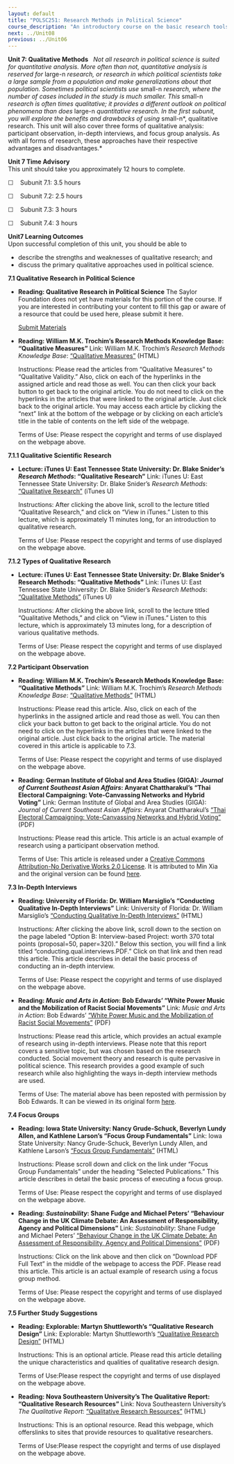 ```yaml
---
layout: default
title: "POLSC251: Research Methods in Political Science"
course_description: "An introductory course on the basic research tools used in political science that examines the ways in which data and theory intersect and how political scientists quantify and measure the concepts and variables that aid in understanding the world."
next: ../Unit08
previous: ../Unit06
---
```

**Unit 7: Qualitative Methods** <span id="7"></span> 
*Not all research in political science is suited for quantitative
analysis. More often than not, quantitative analysis is reserved for*
large-n *research, or research in which political scientists take a
large sample from a population and make generalizations about that
population. Sometimes political scientists use* small-n *research, where
the number of cases included in the study is much smaller. This* small-n
*research is often times qualitative; it provides a different outlook on
political phenomena than does* large-n *quantitative research. In the
first subunit, you will explore the benefits and drawbacks of using*
small-n*, qualitative research. This unit will also cover three forms of
qualitative analysis: participant observation, in-depth interviews, and
focus group analysis. As with all forms of research, these approaches
have their respective advantages and disadvantages.*

**Unit 7 Time Advisory**  
This unit should take you approximately 12 hours to complete.  
  
 ☐    Subunit 7.1: 3.5 hours  
  
 ☐    Subunit 7.2: 2.5 hours  
  
 ☐    Subunit 7.3: 3 hours  
  
 ☐    Subunit 7.4: 3 hours

**Unit7 Learning Outcomes**  
Upon successful completion of this unit, you should be able to
-   describe the strengths and weaknesses of qualitative research; and
-   discuss the primary qualitative approaches used in political
    science.

**7.1 Qualitative Research in Political Science** <span
id="7.1"></span> 
-   **Reading: Qualitative Research in Political Science**
    The Saylor Foundation does not yet have materials for this portion
    of the course. If you are interested in contributing your content to
    fill this gap or aware of a resource that could be used here, please
    submit it here.

    [Submit Materials](/contribute/)

-   **Reading: William M.K. Trochim’s Research Methods Knowledge Base:
    “Qualitative Measures”**
    Link: William M.K. Trochim’s *Research Methods Knowledge Base*:
    [“Qualitative
    Measures”](http://www.socialresearchmethods.net/kb/qual.php)
    (HTML)  
      
     Instructions: Please read the articles from “Qualitative Measures”
    to “Qualitative Validity.” Also, click on each of the hyperlinks in
    the assigned article and read those as well. You can then click your
    back button to get back to the original article. You do not need to
    click on the hyperlinks in the articles that were linked to the
    original article. Just click back to the original article. You may
    access each article by clicking the “next” link at the bottom of the
    webpage or by clicking on each article’s title in the table of
    contents on the left side of the webpage.  
      
     Terms of Use: Please respect the copyright and terms of use
    displayed on the webpage above.

**7.1.1 Qualitative Scientific Research** <span id="7.1.1"></span> 
-   **Lecture: iTunes U: East Tennessee State University: Dr. Blake
    Snider’s *Research Methods*: “Qualitative Research”**
    Link: iTunes U: East Tennessee State University: Dr. Blake Snider’s
    *Research Methods*: [“Qualitative
    Research”](http://itunes.apple.com/hn/itunes-u/dr.-sniders-research-methods/id384931184)
    (iTunes U)  
      
     Instructions: After clicking the above link, scroll to the lecture
    titled “Qualitative Research,” and click on “View in iTunes.” Listen
    to this lecture, which is approximately 11 minutes long, for an
    introduction to qualitative research.  
      
     Terms of Use: Please respect the copyright and terms of use
    displayed on the webpage above.

**7.1.2 Types of Qualitative Research** <span id="7.1.2"></span> 
-   **Lecture: iTunes U: East Tennessee State University: Dr. Blake
    Snider’s Research Methods: “Qualitative Methods”**
    Link: iTunes U: East Tennessee State University: Dr. Blake Snider’s
    *Research Methods*: [“Qualitative
    Methods”](http://itunes.apple.com/hn/itunes-u/dr.-sniders-research-methods/id384931184)
    (iTunes U)  
      
     Instructions: After clicking the above link, scroll to the lecture
    titled “Qualitative Methods,” and click on “View in iTunes.” Listen
    to this lecture, which is approximately 13 minutes long, for a
    description of various qualitative methods.  
      
     Terms of Use: Please respect the copyright and terms of use
    displayed on the webpage above.

**7.2 Participant Observation** <span id="7.2"></span> 
-   **Reading: William M.K. Trochim’s Research Methods Knowledge Base:
    “Qualitative Methods”**
    Link: William M.K. Trochim’s *Research Methods Knowledge Base*:
    [“Qualitative
    Methods”](http://www.socialresearchmethods.net/kb/qualmeth.php)
    (HTML)  
      
     Instructions: Please read this article. Also, click on each of the
    hyperlinks in the assigned article and read those as well. You can
    then click your back button to get back to the original article. You
    do not need to click on the hyperlinks in the articles that were
    linked to the original article. Just click back to the original
    article. The material covered in this article is applicable to
    7.3.  
      
     Terms of Use: Please respect the copyright and terms of use
    displayed on the webpage above.

-   **Reading: German Institute of Global and Area Studies (GIGA):
    *Journal of Current Southeast Asian Affairs*: Anyarat Chattharakul’s
    “Thai Electoral Campaigning: Vote-Canvassing Networks and Hybrid
    Voting”**
    Link: German Institute of Global and Area Studies (GIGA): *Journal
    of Current Southeast Asian Affairs*: Anyarat Chattharakul’s [“Thai
    Electoral Campaigning: Vote-Canvassing Networks and Hybrid
    Voting”](https://resources.saylor.org/wwwresources/archived/site/wp-content/uploads/2012/01/364-387-1-PB.pdf)
    (PDF)  
      
     Instructions: Please read this article. This article is an actual
    example of research using a participant observation method.  
      
     Terms of Use: This article is released under a [Creative Commons
    Attribution-No Derivative Works 2.0
    License](http://creativecommons.org/licenses/by-nd/2.0/). It is
    attributed to Min Xia and the original version can be found
    [here](http://hup.sub.uni-hamburg.de/giga/jsaa/article/view/364/362).

**7.3 In-Depth Interviews** <span id="7.3"></span> 
-   **Reading: University of Florida: Dr. William Marsiglio’s
    “Conducting Qualitative In-Depth Interviews”**
    Link: University of Florida: Dr. William Marsiglio’s [“Conducting
    Qualitative In-Depth
    Interviews”](http://web.clas.ufl.edu/users/marsig/men.html) (HTML)  
      
     Instructions: After clicking the above link, scroll down to the
    section on the page labeled “Option B: Interview-based Project:
    worth 370 total points (proposal=50, paper=320).” Below this
    section, you will find a link titled
    “conducting.qual.interviews.PDF.” Click on that link and then read
    this article. This article describes in detail the basic process of
    conducting an in-depth interview.  
      
     Terms of Use: Please respect the copyright and terms of use
    displayed on the webpage above.

-   **Reading: *Music and Arts in Action*: Bob Edwards’ “White Power
    Music and the Mobilization of Racist Social Movements”**
    Link: *Music and Arts in Action*: Bob Edwards’ [“White Power Music
    and the Mobilization of Racist Social
    Movements”](https://resources.saylor.org/wwwresources/archived/site/wp-content/uploads/2012/01/14-70-3-PB.pdf)
    (PDF)  
      
     Instructions: Please read this article, which provides an actual
    example of research using in-depth interviews. Please note that this
    report covers a sensitive topic, but was chosen based on the
    research conducted. Social movement theory and research is quite
    pervasive in political science. This research provides a good
    example of such research while also highlighting the ways in-depth
    interview methods are used.  
      
     Terms of Use: The material above has been reposted with permission
    by Bob Edwards. It can be viewed in its original form
    [here](http://www.doaj.org/doaj?func=searchArticles&uiLanguage=en&q1=White+Power+Music+and+the+Mobilization+of+Racist+Social+Movements&f1=ti&b1=and&q2=&f2=all).

**7.4 Focus Groups** <span id="7.4"></span> 
-   **Reading: Iowa State University: Nancy Grude-Schuck, Beverlyn Lundy
    Allen, and Kathlene Larson’s “Focus Group Fundamentals”**
    Link: Iowa State University: Nancy Grude-Schuck, Beverlyn Lundy
    Allen, and Kathlene Larson’s [“Focus Group
    Fundamentals”](http://www.ageds.iastate.edu/personnel/ngrudens.html)
    (HTML)  
      
     Instructions: Please scroll down and click on the link under “Focus
    Group Fundamentals” under the heading “Selected Publications.” This
    article describes in detail the basic process of executing a focus
    group.  
      
     Terms of Use: Please respect the copyright and terms of use
    displayed on the webpage above.

-   **Reading: *Sustainability*: Shane Fudge and Michael Peters’
    “Behaviour Change in the UK Climate Debate: An Assessment of
    Responsibility, Agency and Political Dimensions”**
    Link: *Sustainability*: Shane Fudge and Michael Peters’ [“Behaviour
    Change in the UK Climate Debate: An Assessment of Responsibility,
    Agency and Political
    Dimensions”](http://www.mdpi.com/2071-1050/3/6/789/) (PDF)  
      
     Instructions: Click on the link above and then click on “Download
    PDF Full Text” in the middle of the webpage to access the PDF.
    Please read this article. This article is an actual example of
    research using a focus group method.  
      
     Terms of Use: Please respect the copyright and terms of use
    displayed on the webpage above.

**7.5 Further Study Suggestions** <span id="7.5"></span> 
-   **Reading: Explorable: Martyn Shuttleworth’s “Qualitative Research
    Design”**
    Link: Explorable: Martyn Shuttleworth’s [“Qualitative Research
    Design”](http://explorable.com/qualitative-research-design.html)
    (HTML)  
      
     Instructions: This is an optional article. Please read this article
    detailing the unique characteristics and qualities of qualitative
    research design.  
      
     Terms of Use:Please respect the copyright and terms of use
    displayed on the webpage above.

-   **Reading: Nova Southeastern University’s The Qualitative Report:
    “Qualitative Research Resources”**
    Link: Nova Southeastern University’s *The Qualitative Report*:
    [“Qualitative Research
    Resources”](http://www.nova.edu/ssss/QR/qualres.html) (HTML)  
      
     Instructions: This is an optional resource. Read this webpage,
    which offerslinks to sites that provide resources to qualitative
    researchers.  
      
     Terms of Use:Please respect the copyright and terms of use
    displayed on the webpage above.


